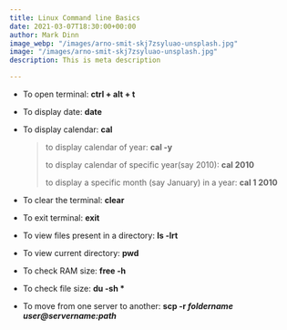 ```yaml
---
title: Linux Command line Basics
date: 2021-03-07T18:30:00+00:00
author: Mark Dinn
image_webp: "/images/arno-smit-skj7zsyluao-unsplash.jpg"
image: "/images/arno-smit-skj7zsyluao-unsplash.jpg"
description: This is meta description

---
```

* To open terminal: **ctrl + alt + t**
* To display date: **date**
* To display calendar: **cal**

  > to display calendar of year: **cal -y**
  >
  > to display calendar of specific year(say 2010): **cal 2010**
  >
  > to display a specific month (say January) in a year: **cal 1 2010**
* To clear the terminal: **clear**
* To exit terminal: **exit**
* To view files present in a directory: **ls -lrt**
* To view current directory: **pwd**
* To check RAM size: **free -h**
* To check file size: __du -sh *__
* To move from one server to another: **scp -r _foldername user@servername:path_**